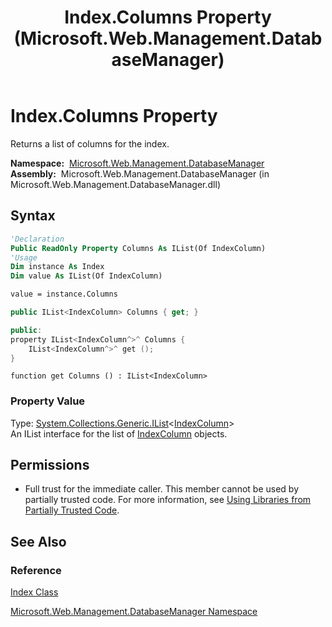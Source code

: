 ﻿---
title: Index.Columns Property (Microsoft.Web.Management.DatabaseManager)
TOCTitle: Columns Property
ms:assetid: P:Microsoft.Web.Management.DatabaseManager.Index.Columns
ms:mtpsurl: https://msdn.microsoft.com/en-us/library/microsoft.web.management.databasemanager.index.columns(v=VS.90)
ms:contentKeyID: 20476806
ms.date: 05/02/2012
mtps_version: v=VS.90
f1_keywords:
- Microsoft.Web.Management.DatabaseManager.Index.Columns
- Microsoft.Web.Management.DatabaseManager.Index.get_Columns
dev_langs:
- csharp
- jscript
- vb
- cpp
api_location:
- Microsoft.Web.Management.DatabaseManager.dll
api_name:
- Microsoft.Web.Management.DatabaseManager.Index.Columns
- Microsoft.Web.Management.DatabaseManager.Index.get_Columns
api_type:
- Managed
topic_type:
- apiref
- kbSyntax
product_family_name: VS
ROBOTS: INDEX,FOLLOW
---

# Index.Columns Property

Returns a list of columns for the index.

**Namespace:**  [Microsoft.Web.Management.DatabaseManager](microsoft-web-management-databasemanager-namespace.md)  
**Assembly:**  Microsoft.Web.Management.DatabaseManager (in Microsoft.Web.Management.DatabaseManager.dll)

## Syntax

```vb
'Declaration
Public ReadOnly Property Columns As IList(Of IndexColumn)
'Usage
Dim instance As Index
Dim value As IList(Of IndexColumn)

value = instance.Columns
```

```csharp
public IList<IndexColumn> Columns { get; }
```

```cpp
public:
property IList<IndexColumn^>^ Columns {
    IList<IndexColumn^>^ get ();
}
```

```jscript
function get Columns () : IList<IndexColumn>
```

### Property Value

Type: [System.Collections.Generic.IList](https://msdn.microsoft.com/library/5y536ey6)\<[IndexColumn](indexcolumn-class-microsoft-web-management-databasemanager.md)\>  
An IList interface for the list of [IndexColumn](indexcolumn-class-microsoft-web-management-databasemanager.md) objects.  

## Permissions

  - Full trust for the immediate caller. This member cannot be used by partially trusted code. For more information, see [Using Libraries from Partially Trusted Code](https://msdn.microsoft.com/library/8skskf63).

## See Also

### Reference

[Index Class](index-class-microsoft-web-management-databasemanager.md)

[Microsoft.Web.Management.DatabaseManager Namespace](microsoft-web-management-databasemanager-namespace.md)

